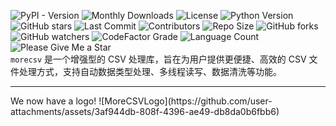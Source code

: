 ![PyPI - Version](https://img.shields.io/pypi/v/morecsv)
![Monthly Downloads](https://img.shields.io/pypi/dm/morecsv.svg)
![License](https://img.shields.io/badge/License-MIT-yellow.svg)
![Python Version](https://img.shields.io/pypi/pyversions/morecsv)
![GitHub stars](https://badgen.net/github/stars/Unknownuserfrommars/morecsv)
![Last Commit](https://img.shields.io/github/last-commit/Unknownuserfrommars/morecsv)
![Contributors](https://img.shields.io/github/contributors/Unknownuserfrommars/morecsv)
![Repo Size](https://img.shields.io/github/repo-size/Unknownuserfrommars/morecsv)
![GitHub forks](https://img.shields.io/github/forks/Unknownuserfrommars/morecsv?style=social)
![GitHub watchers](https://img.shields.io/github/watchers/Unknownuserfrommars/morecsv?style=social)
![CodeFactor Grade](https://www.codefactor.io/repository/github/Unknownuserfrommars/morecsv/badge)
![Language Count](https://img.shields.io/github/languages/count/Unknownuserfrommars/morecsv)
![Please Give Me a Star](https://img.shields.io/badge/Please-Give%20Me%20a%20Star-green)
<br>
`morecsv` 是一个增强型的 CSV 处理库，旨在为用户提供更便捷、高效的 CSV 文件处理方式，支持自动数据类型处理、多线程读写、数据清洗等功能。
<hr>
We now have a logo!
![MoreCSVLogo](https://github.com/user-attachments/assets/3af944db-808f-4396-ae49-db8da0b6fbb6)
